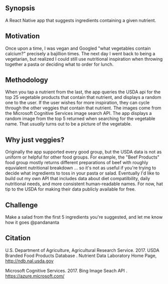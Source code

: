 ## Synopsis

A React Native app that suggests ingredients containing a given nutrient.

## Motivation

Once upon a time, I was vegan and Googled "what vegetables contain calcium?" precisely a bajillion times. The next day I went back to being a vegetarian, but realized I could still use nutritional inspiration when throwing together a pasta or deciding what to order for lunch.

## Methodology

When you tap a nutrient from the last, the app queries the USDA api for the top 25 vegetable products that contain that nutrient, and displays a random one to the user. If the user wishes for more inspiration, they can cycle through the other veggies that contain that nutrient. The images come from the Microsoft Cognitive Services image search API. The app displays a random image from the top 5 returned when searching for the vegetable name. That *usually* turns out to be a picture of the vegetable.

## Why just veggies?

Originally the app supported every good group, but the USDA data is not as uniform or helpful for other food groups. For example, the "Beef Products" food group mostly returns different preparations of beef with roughly equvialent nutritional breakdown ... so it's not as useful if you're trying to decide what ingredients to toss in your pasta or salad. Eventually I'd like to build out my own API that includes data about diet compatilbility, daily nutritional needs, and more consistent human-readable names. For now, hat tip to the USDA for making their data publicly available for free.

## Challenge

Make a salad from the first 5 ingredients you're suggested, and let me know how it goes @pandananta 

## Citation
U.S. Department of Agriculture, Agricultural Research Service. 2017. USDA Branded Food Products Database . Nutrient Data Laboratory Home Page, http://ndb.nal.usda.gov

Microsoft Cognitive Services. 2017. Bing Image Seach API . https://azure.microsoft.com/
